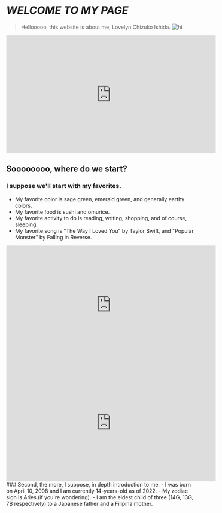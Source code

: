# *WELCOME TO MY PAGE*

> Hellooooo, this website is about me, Lovelyn Chizuko Ishida.
![hi](https://scontent.fceb6-1.fna.fbcdn.net/v/t39.30808-6/314797235_1505101976672843_6713313606147284212_n.jpg?_nc_cat=104&ccb=1-7&_nc_sid=09cbfe&_nc_eui2=AeEfZxKxlXAG63icvanvwbLxTsPdN6eyQrdOw903p7JCt7ggteEOBg1GfIQeN2XPIvz46A7ktnDokwGxQvaFVn0w&_nc_ohc=aDQvJ5Mw1aEAX80iNWb&_nc_ht=scontent.fceb6-1.fna&oh=00_AfD28JWsq4qzYtJKD0mhh7jXVV1PhhFcGA0B_lcsd90noA&oe=6382B64D)

<iframe width="560" height="315" src="https://www.youtube.com/embed/re9DT2HeG2U" title="YouTube video player" frameborder="0" allow="accelerometer; autoplay; clipboard-write; encrypted-media; gyroscope; picture-in-picture" allowfullscreen></iframe>

## Soooooooo, where do we start?
### I suppose we'll start with my favorites.
- My favorite color is sage green, emerald green, and generally earthy colors.
- My favorite food is sushi and omurice.
- My favorite activity to do is reading, writing, shopping, and of course, sleeping.
- My favorite song is "The Way I Loved You" by Taylor Swift, and "Popular Monster" by Falling in Reverse.
<iframe width="560" height="315" src="https://www.youtube.com/embed/DlexmDDSDZ0" title="YouTube video player" frameborder="0" allow="accelerometer; autoplay; clipboard-write; encrypted-media; gyroscope; picture-in-picture" allowfullscreen></iframe>
<iframe width="560" height="315" src="https://www.youtube.com/embed/jakpo7tj7Qw" title="YouTube video player" frameborder="0" allow="accelerometer; autoplay; clipboard-write; encrypted-media; gyroscope; picture-in-picture" allowfullscreen></iframe>
### Second, the more, I suppose, in depth introduction to me.
- I was born on April 10, 2008 and I am currently 14-years-old as of 2022.
- My zodiac sign is Aries (if you're wondering).
- I am the eldest child of three (14G, 13G, 7B respectively) to a Japanese father and a Filipina mother.
